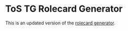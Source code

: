 # ToS TG Rolecard Generator
This is an updated version of the [rolecard generator](https://rolecards.herokuapp.com/).
